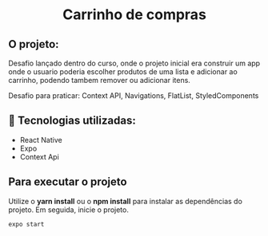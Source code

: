 <h1 align="center">Carrinho de compras</h1>


## O projeto:

Desafio lançado dentro do curso, onde o projeto inicial era construir um app onde o usuario poderia escolher produtos de uma lista
e adicionar ao carrinho, podendo tambem remover ou adicionar itens.

Desafio para praticar: Context API, Navigations, FlatList, StyledComponents

## :rocket: Tecnologias utilizadas:

- React Native
- Expo
- Context Api

## Para executar o projeto

Utilize o **yarn install** ou o **npm install** para instalar as dependências do projeto.
Em seguida, inicie o projeto.

```cl
expo start
```
